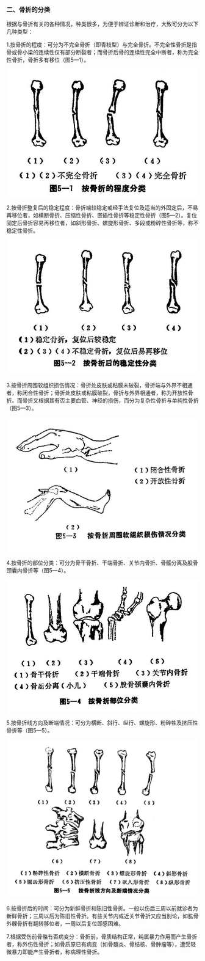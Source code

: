 ### 二、骨折的分类

根据与骨折有关的各种情况，种类很多，为便于辨证诊断和治疗，大致可分为以下几种类型：

1.按骨折的程度：可分为不完全骨折（即青枝型）与完全骨折。不完全性骨折是指骨或骨小梁的连续性仅有部分断裂者；而骨折后骨的连续性完全中断者，称为完全性骨折，骨折多有移位（图5—1）。

<img src="img\5-1.jpg" style="zoom:70%;" />

2.按骨折整复后的稳定程度：骨折端较稳定或经手法复位及适当的外固定后，不易再移位者，如横断骨折、压缩性骨折、嵌插性骨折等稳定性骨折（图5—2）。复位固定后骨折容易再移位者，如斜形骨折、螺旋形骨折、多段或粉碎性骨折等，称不稳定性骨折。

<img src="img\5-2.jpg" style="zoom:70%;" />

3.按骨折周围软组织损伤情况：骨折处皮肤或粘膜未破裂，骨折端与外界不相通者，称闭合性骨折；骨折处皮肤或粘膜破裂，骨折与外界相通者，称为开放性骨折。而骨折又根据其有否主要血管、神经的损伤，而分为复杂性骨折与单纯性骨折（图5—3）。

<img src="img\5-3.jpg" style="zoom:70%;" />

4.按骨折的部位分类：可分为骨干骨折、干端骨折、关节内骨折、骨骺分离及股骨颈囊内骨折等（图5—4）。

<img src="img\5-4.jpg" style="zoom:70%;" />

5.按骨折线方向及断端情况：可分为横断、斜行、纵行、螺旋形、粉碎牲及挤压性骨折等（图5—5）。

<img src="img\5-5.jpg" style="zoom:70%;" />

6.按骨折后的时间：可分为新鲜骨折和陈旧性骨折。一般以伤后三周以前就诊者为新鲜骨折；三周以后为陈旧性骨折。有些关节内或近关节骨折又应当别论，如肱骨外髁骨折有翻转移位者，一周以后复位即感困难。

7.根据受伤前骨骼有否病变分：骨折前，骨质结构正常，纯属暴力作用而产生骨折者，称外伤性骨折；如骨质原已有病变（如骨髓炎、骨结核、骨肿瘤等），遭受轻微暴力即能产生骨折者，称病理性骨折。
